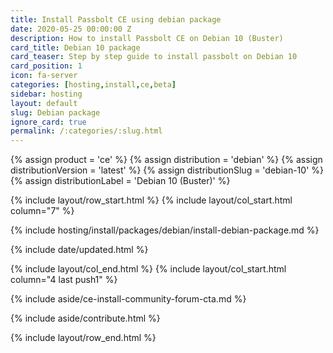 ```yaml
---
title: Install Passbolt CE using debian package
date: 2020-05-25 00:00:00 Z
description: How to install Passbolt CE on Debian 10 (Buster)
card_title: Debian 10 package
card_teaser: Step by step guide to install passbolt on Debian 10
card_position: 1
icon: fa-server
categories: [hosting,install,ce,beta]
sidebar: hosting
layout: default
slug: Debian package
ignore_card: true
permalink: /:categories/:slug.html
---
```


{% assign product = 'ce' %}
{% assign distribution = 'debian' %}
{% assign distributionVersion = 'latest' %}
{% assign distributionSlug = 'debian-10' %}
{% assign distributionLabel = 'Debian 10 (Buster)' %}

{% include layout/row_start.html %}
{% include layout/col_start.html column="7" %}

{% include hosting/install/packages/debian/install-debian-package.md %}

{% include date/updated.html %}

{% include layout/col_end.html %}
{% include layout/col_start.html column="4 last push1" %}

{% include aside/ce-install-community-forum-cta.md %}

{% include aside/contribute.html %}

{% include layout/row_end.html %}
